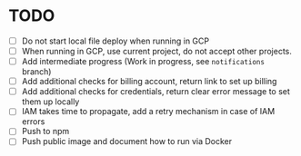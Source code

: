 # TODO

- [ ] Do not start local file deploy when running in GCP
- [ ] When running in GCP, use current project, do not accept other projects.
- [ ] Add intermediate progress (Work in progress, see `notifications` branch)
- [ ] Add additional checks for billing account, return link to set up billing
- [ ] Add additional checks for credentials, return clear error message to set them up locally
- [ ] IAM takes time to propagate, add a retry mechanism in case of IAM errors
- [ ] Push to npm
- [ ] Push public image and document how to run via Docker